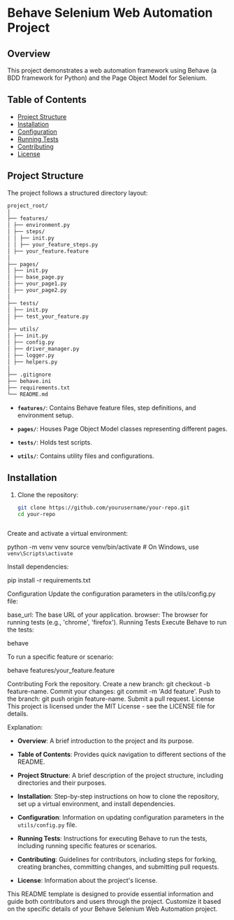 # Behave Selenium Web Automation Project

## Overview

This project demonstrates a web automation framework using Behave (a BDD framework for Python) and the Page Object Model for Selenium.

## Table of Contents

- [Project Structure](#project-structure)
- [Installation](#installation)
- [Configuration](#configuration)
- [Running Tests](#running-tests)
- [Contributing](#contributing)
- [License](#license)

## Project Structure

The project follows a structured directory layout:
```bash
project_root/
│
├── features/
│ ├── environment.py
│ ├── steps/
│ │ ├── init.py
│ │ ├── your_feature_steps.py
│ ├── your_feature.feature
│
├── pages/
│ ├── init.py
│ ├── base_page.py
│ ├── your_page1.py
│ ├── your_page2.py
│
├── tests/
│ ├── init.py
│ ├── test_your_feature.py
│
├── utils/
│ ├── init.py
│ ├── config.py
│ ├── driver_manager.py
│ ├── logger.py
│ ├── helpers.py
│
├── .gitignore
├── behave.ini
├── requirements.txt
└── README.md
```


- **`features/`**: Contains Behave feature files, step definitions, and environment setup.

- **`pages/`**: Houses Page Object Model classes representing different pages.

- **`tests/`**: Holds test scripts.

- **`utils/`**: Contains utility files and configurations.

## Installation

1. Clone the repository:

   ```bash
   git clone https://github.com/yourusername/your-repo.git
   cd your-repo



Create and activate a virtual environment:

python -m venv venv
source venv/bin/activate  # On Windows, use `venv\Scripts\activate`


Install dependencies:

pip install -r requirements.txt



Configuration
Update the configuration parameters in the utils/config.py file:

base_url: The base URL of your application.
browser: The browser for running tests (e.g., 'chrome', 'firefox').
Running Tests
Execute Behave to run the tests:


behave


To run a specific feature or scenario:

behave features/your_feature.feature


Contributing
Fork the repository.
Create a new branch: git checkout -b feature-name.
Commit your changes: git commit -m 'Add feature'.
Push to the branch: git push origin feature-name.
Submit a pull request.
License
This project is licensed under the MIT License - see the LICENSE file for details.



Explanation:

- **Overview**: A brief introduction to the project and its purpose.

- **Table of Contents**: Provides quick navigation to different sections of the README.

- **Project Structure**: A brief description of the project structure, including directories and their purposes.

- **Installation**: Step-by-step instructions on how to clone the repository, set up a virtual environment, and install dependencies.

- **Configuration**: Information on updating configuration parameters in the `utils/config.py` file.

- **Running Tests**: Instructions for executing Behave to run the tests, including running specific features or scenarios.

- **Contributing**: Guidelines for contributors, including steps for forking, creating branches, committing changes, and submitting pull requests.

- **License**: Information about the project's license.

This README template is designed to provide essential information and guide both contributors and users through the project. Customize it based on the specific details of your Behave Selenium Web Automation project.
